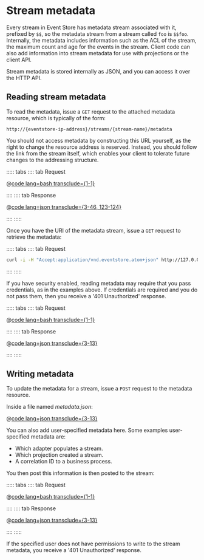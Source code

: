 # Stream metadata

Every stream in Event Store has metadata stream associated with it, prefixed by `$$`, so the metadata stream from a stream called `foo` is `$$foo`. Internally, the metadata includes information such as the ACL of the stream, the maximum count and age for the events in the stream. Client code can also add information into stream metadata for use with projections or the client API.

Stream metadata is stored internally as JSON, and you can access it over the HTTP API.

## Reading stream metadata

To read the metadata, issue a `GET` request to the attached metadata resource, which is typically of the form:

```http
http://{eventstore-ip-address}/streams/{stream-name}/metadata
```

You should not access metadata by constructing this URL yourself, as the right to change the resource address is reserved. Instead, you should follow the link from the stream itself, which enables your client to tolerate future changes to the addressing structure.

::::: tabs
:::: tab Request

@[code lang=bash transclude={1-1}](docs/v5/code-examples/http-api/read-metadata.sh)

::::
:::: tab Response

@[code lang=json transclude={3-46, 123-124}](docs/v5/code-examples/http-api/read-metadata.sh)

::::
:::::

Once you have the URI of the metadata stream, issue a `GET` request to retrieve the metadata:

::::: tabs
:::: tab Request

```bash
curl -i -H "Accept:application/vnd.eventstore.atom+json" http://127.0.0.1:2113/streams/%24users/metadata --user admin:changeit
```

::::
:::::

If you have security enabled, reading metadata may require that you pass credentials, as in the examples above. If credentials are required and you do not pass them, then you receive a '401 Unauthorized' response.

::::: tabs
:::: tab Request

@[code lang=bash transclude={1-1}](docs/v5/code-examples/http-api/missing-credentials.sh)

::::
:::: tab Response

@[code lang=json transclude={3-13}](docs/v5/code-examples/http-api/missing-credentials.sh)

::::
:::::

## Writing metadata

To update the metadata for a stream, issue a `POST` request to the metadata resource.

Inside a file named _metadata.json_:

@[code lang=json transclude={3-13}](docs/v5/code-examples/http-api/metadata.json)


You can also add user-specified metadata here. Some examples user-specified metadata are:

-   Which adapter populates a stream.
-   Which projection created a stream.
-   A correlation ID to a business process.

You then post this information is then posted to the stream:

::::: tabs
:::: tab Request

@[code lang=bash transclude={1-1}](docs/v5/code-examples/http-api/update-metadata.sh)

::::
:::: tab Response

@[code lang=json transclude={3-13}](docs/v5/code-examples/http-api/update-metadata.sh)

::::
:::::

If the specified user does not have permissions to write to the stream metadata, you receive a '401 Unauthorized' response.
